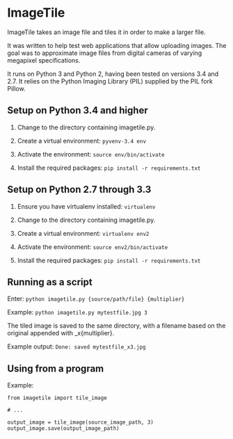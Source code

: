 # ImageTile

ImageTile takes an image file and tiles it in order to make a larger file.

It was written to help test web applications that allow uploading images.
The goal was to approximate image files from digital cameras of varying
megapixel specifications.

It runs on Python 3 and Python 2, having been tested on versions 3.4 and 2.7.
It relies on the Python Imaging Library (PIL) supplied by the PIL fork Pillow.


## Setup on Python 3.4 and higher

1. Change to the directory containing imagetile.py.

2. Create a virtual environment: `pyvenv-3.4 env`

3. Activate the environment: `source env/bin/activate`

4. Install the required packages: `pip install -r requirements.txt`


## Setup on Python 2.7 through 3.3

1. Ensure you have virtualenv installed: `virtualenv`

2. Change to the directory containing imagetile.py.

3. Create a virtual environment: `virtualenv env2`

4. Activate the environment: `source env2/bin/activate`

5. Install the required packages: `pip install -r requirements.txt`


## Running as a script

Enter: `python imagetile.py {source/path/file} {multiplier}`

Example: `python imagetile.py mytestfile.jpg 3`

The tiled image is saved to the same directory, with a filename based on
the original appended with _x{multiplier}.

Example output: `Done: saved mytestfile_x3.jpg`


## Using from a program

Example:

	from imagetile import tile_image

	# ...
	
	output_image = tile_image(source_image_path, 3)
	output_image.save(output_image_path)